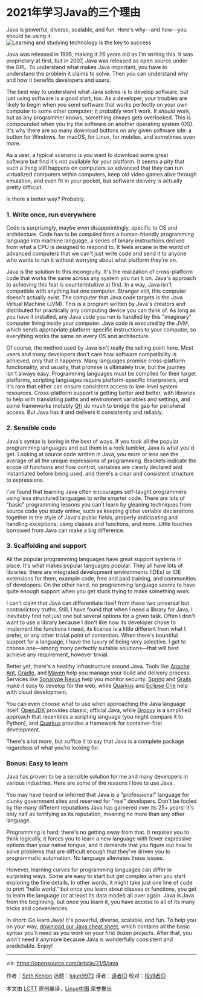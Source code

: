 [#]: subject: (3 reasons to learn Java in 2021)
[#]: via: (https://opensource.com/article/21/5/java)
[#]: author: (Seth Kenlon https://opensource.com/users/seth)
[#]: collector: (lujun9972)
[#]: translator: (PearFL)
[#]: reviewer: ( )
[#]: publisher: ( )
[#]: url: ( )

2021年学习Java的三个理由
======
Java is powerful, diverse, scalable, and fun. Here's why—and how—you
should be using it.
![Learning and studying technology is the key to success][1]

Java was released in 1995, making it 26 years old as I'm writing this. It was proprietary at first, but in 2007, Java was released as open source under the GPL. To understand what makes Java important, you have to understand the problem it claims to solve. Then you can understand why and how it benefits developers and users.

The best way to understand what Java solves is to develop software, but just using software is a good start, too. As a developer, your troubles are likely to begin when you send software that works perfectly on your own computer to some other computer; it probably won't work. It _should_ work, but as any programmer knows, something always gets overlooked. This is compounded when you try the software on another operating system (OS). It's why there are so many download buttons on any given software site: a button for Windows, for macOS, for Linux, for mobiles, and sometimes even more.

As a user, a typical scenario is you want to download some great software but find it's not available for your platform. It seems a pity that such a thing still happens on computers so advanced that they can run virtualized computers within computers, keep old video games alive through emulation, and even fit in your pocket, but software delivery is actually pretty difficult.

Is there a better way? Probably.

### 1\. Write once, run everywhere

Code is surprisingly, maybe even disappointingly, specific to OS and architecture. Code has to be _compiled_ from a human-friendly programming language into machine language, a series of binary instructions derived from what a CPU is designed to respond to. It feels arcane in the world of advanced computers that we can't just write code and send it to anyone who wants to run it without worrying about what platform they're on.

Java is the solution to this incongruity. It's the realization of cross-platform code that works the same across any system you run it on. Java's approach to achieving this feat is counterintuitive at first. In a way, Java isn't compatible with anything but one computer. Stranger still, this computer doesn't actually exist. The computer that Java code targets is the Java Virtual Machine (JVM). This is a program written by Java's creators and distributed for practically any computing device you can think of. As long as you have it installed, any Java code you run is handled by this "imaginary" computer living inside your computer. Java code is executed by the JVM, which sends appropriate platform-specific instructions to your computer, so everything works the same on every OS and architecture.

Of course, the method used by Java isn't really the selling point here. Most users and many developers don't care how software compatibility is achieved, only that it happens. Many languages promise cross-platform functionality, and usually, that promise is ultimately true, but the journey isn't always easy. Programming languages must be compiled for their target platforms, scripting languages require platform-specific interpreters, and it's rare that either can ensure consistent access to low-level system resources. Cross-platform support is getting better and better, with libraries to help with translating paths and environment variables and settings, and some frameworks (notably [Qt][2]) do much to bridge the gap for peripheral access. But Java has it and delivers it consistently and reliably.

### 2\. Sensible code

Java's syntax is boring in the best of ways. If you took all the popular programming languages and put them in a rock tumbler, Java is what you'd get. Looking at source code written in Java, you more or less see the average of all the unique expressions of programming. Brackets indicate the scope of functions and flow control, variables are clearly declared and instantiated before being used, and there's a clear and consistent structure to expressions.

I've found that learning Java often encourages self-taught programmers using less structured languages to write smarter code. There are lots of "basic" programming lessons you can't learn by gleaning techniques from source code you study online, such as keeping global variable declarations together in the style of Java's public fields, properly anticipating and handling exceptions, using classes and functions, and more. Little touches borrowed from Java can make a big difference.

### 3\. Scaffolding and support

All the popular programming languages have great support systems in place. It's what makes popular languages popular. They all have lots of libraries; there are integrated development environments (IDEs) or IDE extensions for them, example code, free and paid training, and communities of developers. On the other hand, no programming language seems to have quite enough support when you get stuck trying to make something work.

I can't claim that Java can differentiate itself from these two universal but contradictory truths. Still, I have found that when I need a library for Java, I inevitably find not just one but several options for a given task. Often I don't want to use a library because I don't like how its developer chose to implement the functions I need, its license is a little different from what I prefer, or any other trivial point of contention. When there's bountiful support for a language, I have the luxury of being very selective. I get to choose one—among many perfectly suitable solutions—that will best achieve any requirement, however trivial.

Better yet, there's a healthy infrastructure around Java. Tools like [Apache Ant][3], [Gradle][4], and [Maven][5] help you manage your build and delivery process. Services like [Sonatype Nexus][6] help you monitor security. [Spring][7] and [Grails][8] make it easy to develop for the web, while [Quarkus][9] and [Eclipse Che][10] help with cloud development.

You can even choose what to use when approaching the Java language itself. [OpenJDK][11] provides classic, official Java, while [Groovy][12] is a simplified approach that resembles a scripting language (you might compare it to Python), and [Quarkus][13] provides a framework for container-first development.

There's a lot more, but suffice it to say that Java is a complete package regardless of what you're looking for.

### Bonus: Easy to learn

Java has proven to be a sensible solution for me and many developers in various industries. Here are some of the reasons I love to use Java.

You may have heard or inferred that Java is a "professional" language for clunky government sites and reserved for "real" developers. Don't be fooled by the many different reputations Java has garnered over its 25+ years! It's only half as terrifying as its reputation, meaning no more than any other language.

Programming is hard; there's no getting away from that. It requires you to think logically, it forces you to learn a new language with fewer expressive options than your native tongue, and it demands that you figure out how to solve problems that are difficult enough that they've driven you to programmatic automation. No language alleviates these issues.

However, learning curves for programming languages can differ in surprising ways. Some are easy to start but get complex when you start exploring the fine details. In other words, it might take just one line of code to print "hello world," but once you learn about classes or functions, you get to learn the language (or at least its data model) all over again. Java is Java from the beginning, but once you learn it, you have access to all of its many tricks and conveniences.

In short: Go learn Java! It's powerful, diverse, scalable, and fun. To help you on your way, [download our Java cheat sheet][14], which contains all the basic syntax you'll need as you work on your first dozen projects. After that, you won't need it anymore because Java is wonderfully consistent and predictable. Enjoy!

--------------------------------------------------------------------------------

via: https://opensource.com/article/21/5/java

作者：[Seth Kenlon][a]
选题：[lujun9972][b]
译者：[译者ID](https://github.com/译者ID)
校对：[校对者ID](https://github.com/校对者ID)

本文由 [LCTT](https://github.com/LCTT/TranslateProject) 原创编译，[Linux中国](https://linux.cn/) 荣誉推出

[a]: https://opensource.com/users/seth
[b]: https://github.com/lujun9972
[1]: https://opensource.com/sites/default/files/styles/image-full-size/public/lead-images/studying-books-java-couch-education.png?itok=C9gasCXr (Learning and studying technology is the key to success)
[2]: http://qt.io
[3]: https://ant.apache.org/
[4]: https://gradle.org
[5]: https://spring.io/guides/gs/maven
[6]: https://www.sonatype.com/products/repository-pro
[7]: http://spring.io
[8]: https://grails.org
[9]: https://opensource.com/article/21/4/quarkus-tutorial
[10]: https://opensource.com/article/19/10/cloud-ide-che
[11]: http://adoptopenjdk.net
[12]: https://opensource.com/article/20/12/groovy
[13]: https://developers.redhat.com/products/quarkus/getting-started
[14]: https://opensource.com/downloads/java-cheat-sheet
